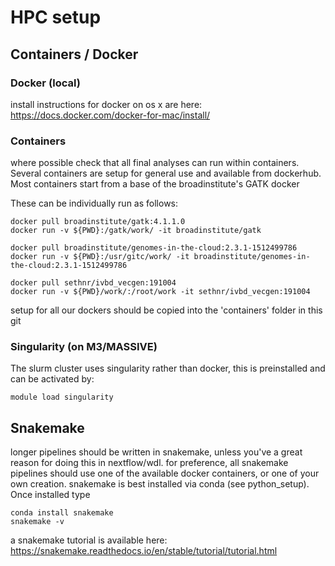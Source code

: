 # HPC setup

## Containers / Docker
### Docker (local)
install instructions for docker on os x are here:
https://docs.docker.com/docker-for-mac/install/

### Containers
where possible check that all final analyses can run within containers. 
Several containers are setup for general use and available from dockerhub. 
Most containers start from a base of the broadinstitute's GATK docker

These can be individually run as follows:

    docker pull broadinstitute/gatk:4.1.1.0
    docker run -v ${PWD}:/gatk/work/ -it broadinstitute/gatk

    docker pull broadinstitute/genomes-in-the-cloud:2.3.1-1512499786
    docker run -v ${PWD}:/usr/gitc/work/ -it broadinstitute/genomes-in-the-cloud:2.3.1-1512499786

    docker pull sethnr/ivbd_vecgen:191004
    docker run -v ${PWD}/work/:/root/work -it sethnr/ivbd_vecgen:191004
    
setup for all our dockers should be copied into the 'containers' folder in this git

### Singularity (on M3/MASSIVE)
The slurm cluster uses singularity rather than docker, this is preinstalled and can be activated by:

    module load singularity

## Snakemake
longer pipelines should be written in snakemake, unless you've a great reason for doing this in nextflow/wdl. 
for preference, all snakemake pipelines should use one of the available docker containers, or one of your own creation. 
snakemake is best installed via conda (see python_setup). Once installed type 

    conda install snakemake
    snakemake -v

a snakemake tutorial is available here:
https://snakemake.readthedocs.io/en/stable/tutorial/tutorial.html

